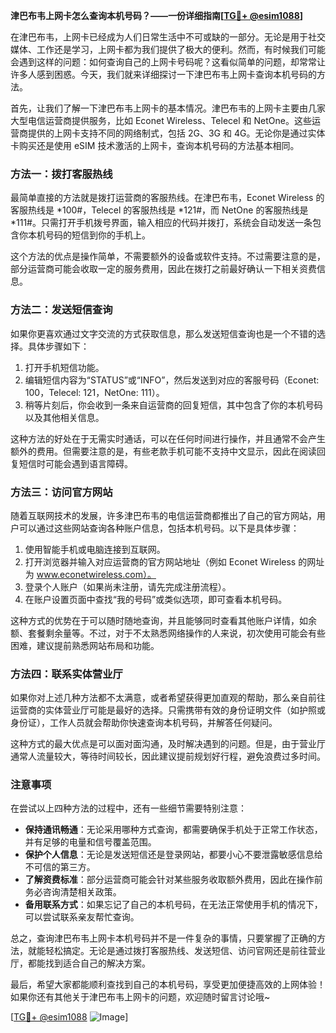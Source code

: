 **津巴布韦上网卡怎么查询本机号码？——一份详细指南[[TG💪+ @esim1088](https://t.me/s/esim1088)]**

在津巴布韦，上网卡已经成为人们日常生活中不可或缺的一部分。无论是用于社交媒体、工作还是学习，上网卡都为我们提供了极大的便利。然而，有时候我们可能会遇到这样的问题：如何查询自己的上网卡号码呢？这看似简单的问题，却常常让许多人感到困惑。今天，我们就来详细探讨一下津巴布韦上网卡查询本机号码的方法。

首先，让我们了解一下津巴布韦上网卡的基本情况。津巴布韦的上网卡主要由几家大型电信运营商提供服务，比如 Econet Wireless、Telecel 和 NetOne。这些运营商提供的上网卡支持不同的网络制式，包括 2G、3G 和 4G。无论你是通过实体卡购买还是使用 eSIM 技术激活的上网卡，查询本机号码的方法基本相同。

### 方法一：拨打客服热线

最简单直接的方法就是拨打运营商的客服热线。在津巴布韦，Econet Wireless 的客服热线是 *100#，Telecel 的客服热线是 *121#，而 NetOne 的客服热线是 *111#。只需打开手机拨号界面，输入相应的代码并拨打，系统会自动发送一条包含你本机号码的短信到你的手机上。

这个方法的优点是操作简单，不需要额外的设备或软件支持。不过需要注意的是，部分运营商可能会收取一定的服务费用，因此在拨打之前最好确认一下相关资费信息。

### 方法二：发送短信查询

如果你更喜欢通过文字交流的方式获取信息，那么发送短信查询也是一个不错的选择。具体步骤如下：

1. 打开手机短信功能。
2. 编辑短信内容为“STATUS”或“INFO”，然后发送到对应的客服号码（Econet: 100，Telecel: 121，NetOne: 111）。
3. 稍等片刻后，你会收到一条来自运营商的回复短信，其中包含了你的本机号码以及其他相关信息。

这种方法的好处在于无需实时通话，可以在任何时间进行操作，并且通常不会产生额外的费用。但需要注意的是，有些老款手机可能不支持中文显示，因此在阅读回复短信时可能会遇到语言障碍。

### 方法三：访问官方网站

随着互联网技术的发展，许多津巴布韦的电信运营商都推出了自己的官方网站，用户可以通过这些网站查询各种账户信息，包括本机号码。以下是具体步骤：

1. 使用智能手机或电脑连接到互联网。
2. 打开浏览器并输入对应运营商的官方网站地址（例如 Econet Wireless 的网址为 www.econetwireless.com）。
3. 登录个人账户（如果尚未注册，请先完成注册流程）。
4. 在账户设置页面中查找“我的号码”或类似选项，即可查看本机号码。

这种方式的优势在于可以随时随地查询，并且能够同时查看其他账户详情，如余额、套餐剩余量等。不过，对于不太熟悉网络操作的人来说，初次使用可能会有些困难，建议提前熟悉网站布局和功能。

### 方法四：联系实体营业厅

如果你对上述几种方法都不太满意，或者希望获得更加直观的帮助，那么亲自前往运营商的实体营业厅可能是最好的选择。只需携带有效的身份证明文件（如护照或身份证），工作人员就会帮助你快速查询本机号码，并解答任何疑问。

这种方式的最大优点是可以面对面沟通，及时解决遇到的问题。但是，由于营业厅通常人流量较大，等待时间较长，因此建议提前规划好行程，避免浪费过多时间。

### 注意事项

在尝试以上四种方法的过程中，还有一些细节需要特别注意：

- **保持通讯畅通**：无论采用哪种方式查询，都需要确保手机处于正常工作状态，并有足够的电量和信号覆盖范围。
- **保护个人信息**：无论是发送短信还是登录网站，都要小心不要泄露敏感信息给不可信的第三方。
- **了解资费标准**：部分运营商可能会针对某些服务收取额外费用，因此在操作前务必咨询清楚相关政策。
- **备用联系方式**：如果忘记了自己的本机号码，在无法正常使用手机的情况下，可以尝试联系亲友帮忙查询。

总之，查询津巴布韦上网卡本机号码并不是一件复杂的事情，只要掌握了正确的方法，就能轻松搞定。无论是通过拨打客服热线、发送短信、访问官网还是前往营业厅，都能找到适合自己的解决方案。

最后，希望大家都能顺利查找到自己的本机号码，享受更加便捷高效的上网体验！如果你还有其他关于津巴布韦上网卡的问题，欢迎随时留言讨论哦~ 

[[TG💪+ @esim1088](https://t.me/s/esim1088) ![Image](https://i.postimg.cc/4NQfJmqS/Snipaste-2025-05-13-00-14-12.png)]